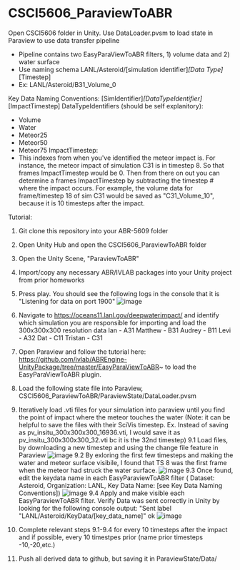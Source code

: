 # CSCI5606_ParaviewToABR

Open CSCI5606 folder in Unity.
Use DataLoader.pvsm to load state in Paraview to use data transfer pipeline
- Pipeline contains two EasyParaViewToABR filters, 1) volume data and 2) water surface
- Use naming schema LANL/Asteroid/[simulation identifier]_[Data Type]_[Timestep]
- Ex: LANL/Asteroid/B31_Volume_0

Key Data Naming Conventions:
[SimIdentifier]_[DataTypeIdentifier]_[ImpactTimestep]
DataTypeIdentifiers (should be self explanitory):
- Volume
- Water
- Meteor25
- Meteor50
- Meteor75
ImpactTimestep:
- This indexes from when you've identified the meteor impact is. For instance, the meteor impact of simulation C31 is in timestep 8. So that frames ImpactTimestep would be 0. Then from there on out you can determine a frames ImpactTimestep by subtracting the timestep # where the impact occurs. For example, the volume data for frame/timestep 18 of sim C31 would be saved as "C31_Volume_10", because it is 10 timesteps after the impact.


Tutorial:
1. Git clone this repository into your ABR-5609 folder
2. Open Unity Hub and open the CSCI5606_ParaviewToABR folder
3. Open the Unity Scene, "ParaviewToABR"
4. Import/copy any necessary ABR/IVLAB packages into your Unity project from prior homeworks
5. Press play. You should see the following logs in the console that it is "Listening for data on port 1900"
![image](https://user-images.githubusercontent.com/19377178/228014636-1a999e64-3b49-4508-9425-4e8246c5435d.png)

6. Navigate to https://oceans11.lanl.gov/deepwaterimpact/ and identify which simulation you are responsible for importing and load the 300x300x300 resolution data
Ian - A31
Matthew - B31
Audrey - B11
Levi - A32
Dat - C11
Tristan - C31
7. Open Paraview and follow the tutorial here: https://github.com/ivlab/ABREngine-UnityPackage/tree/master/EasyParaViewToABR~ to load the EasyParaViewToABR plugin.
8. Load the following state file into Paraview, CSCI5606_ParaviewToABR/ParaviewState/DataLoader.pvsm
9. Iteratively load .vti files for your simulation into paraview until you find the point of impact where the meteor touches the water (Note: it can be helpful to save the files with their SciVis timestep. Ex. Instead of saving as pv_insitu_300x300x300_16936.vti, I would save it as pv_insitu_300x300x300_32.vti bc it is the 32nd timestep)
9.1 Load files, by downloading a new timestep and using the change file feature in Paraview
![image](https://user-images.githubusercontent.com/19377178/228016390-3b8657a4-e350-47d4-8ec4-9c9f0e3e7880.png)
9.2 By exloring the first few timesteps and making the water and meteor surface visibile, I found that TS 8 was the first frame when the meteor had struck the water surface.
![image](https://user-images.githubusercontent.com/19377178/228025975-033efc56-1839-4392-8225-0655b8206711.png)
9.3 Once found, edit the keydata name in each EasyParaviewToABR filter ( Dataset: Asteroid, Organization: LANL, Key Data Name: [see Key Data Naming Conventions])
![image](https://user-images.githubusercontent.com/19377178/228026908-87edf615-0850-4f05-8367-86e5bd3e38f7.png)
9.4 Apply and make visible each EasyParaviewToABR filter. Verify Data was sent correctly in Unity by looking for the following console output: "Sent label "LANL/Asteroid/KeyData/[key_data_name]" ok
![image](https://user-images.githubusercontent.com/19377178/228038976-8533a7d9-4538-4326-882b-318de86c0a6c.png)
10. Complete relevant steps 9.1-9.4 for every 10 timesteps after the impact and if possible, every 10 timestpes prior (name prior timesteps -10,-20,etc.)
11. Push all derived data to github, but saving it in ParaviewState/Data/



